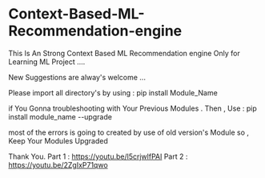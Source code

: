 # Context-Based-ML-Recommendation-engine
This Is An Strong Context Based ML Recommendation engine Only for Learning ML Project ....

New Suggestions are alway's welcome ...

Please import all directory's by using :
pip install Module_Name

if You Gonna troubleshooting with Your Previous Modules .
Then , Use : 
pip install module_name --upgrade 

most of the errors is going to created by use of old version's Module 
so , Keep Your Modules Upgraded 

Thank You.
Part 1 : https://youtu.be/l5crjwlfPAI
Part 2 : https://youtu.be/2ZgIxP71qwo
